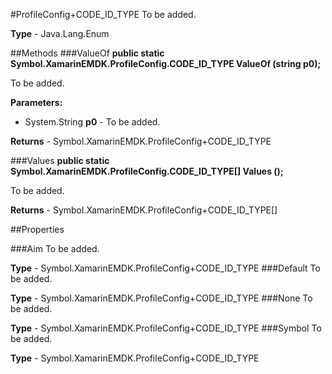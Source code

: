 #ProfileConfig+CODE_ID_TYPE
To be added.

**Type** - Java.Lang.Enum

##Methods
###ValueOf
**public static Symbol.XamarinEMDK.ProfileConfig.CODE_ID_TYPE ValueOf (string p0);**

To be added.

**Parameters:** 

* System.String **p0** - To be added.

**Returns** - Symbol.XamarinEMDK.ProfileConfig+CODE_ID_TYPE

###Values
**public static Symbol.XamarinEMDK.ProfileConfig.CODE_ID_TYPE[] Values ();**

To be added.


**Returns** - Symbol.XamarinEMDK.ProfileConfig+CODE_ID_TYPE[]

##Properties

###Aim
To be added.

**Type** - Symbol.XamarinEMDK.ProfileConfig+CODE_ID_TYPE
###Default
To be added.

**Type** - Symbol.XamarinEMDK.ProfileConfig+CODE_ID_TYPE
###None
To be added.

**Type** - Symbol.XamarinEMDK.ProfileConfig+CODE_ID_TYPE
###Symbol
To be added.

**Type** - Symbol.XamarinEMDK.ProfileConfig+CODE_ID_TYPE


